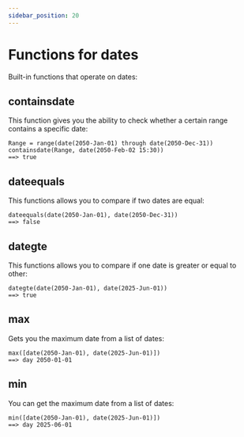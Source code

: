 ```yaml
---
sidebar_position: 20
---
```


# Functions for dates

Built-in functions that operate on dates:

## containsdate

This function gives you the ability to check whether a certain range contains a specific date:

```deci live
Range = range(date(2050-Jan-01) through date(2050-Dec-31))
containsdate(Range, date(2050-Feb-02 15:30))
==> true
```

## dateequals

This functions allows you to compare if two dates are equal:

```deci live
dateequals(date(2050-Jan-01), date(2050-Dec-31))
==> false
```

## dategte

This functions allows you to compare if one date is greater or equal to other:

```deci live
dategte(date(2050-Jan-01), date(2025-Jun-01))
==> true
```

## max

Gets you the maximum date from a list of dates:

```deci live
max([date(2050-Jan-01), date(2025-Jun-01)])
==> day 2050-01-01
```

## min

You can get the maximum date from a list of dates:

```deci live
min([date(2050-Jan-01), date(2025-Jun-01)])
==> day 2025-06-01
```
